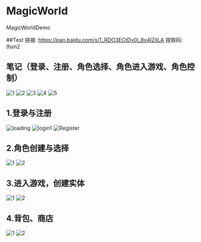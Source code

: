 # MagicWorld
MagicWorldDemo

##Test
链接: <https://pan.baidu.com/s/1_RDO3ECtDv0j_8x4IZiILA> 提取码: 9sm2
## 笔记（登录、注册、角色选择、角色进入游戏、角色控制）

![1](https://github.com/HelloSpecter/MagicWorld/blob/main/%E7%AC%94%E8%AE%B0/%E8%A7%92%E8%89%B2%E7%99%BB%E5%BD%95%E4%B8%8E%E9%80%89%E6%8B%A9%E9%80%BB%E8%BE%91%E5%9B%BE.png)
![2](https://github.com/HelloSpecter/MagicWorld/blob/main/%E7%AC%94%E8%AE%B0/%E8%A7%92%E8%89%B2%E8%BF%9B%E5%85%A5%E4%B8%BB%E5%9F%8E_1.jpg)
![3](https://github.com/HelloSpecter/MagicWorld/blob/main/%E7%AC%94%E8%AE%B0/%E8%A7%92%E8%89%B2%E8%BF%9B%E5%85%A5%E4%B8%BB%E5%9F%8E2_%E8%A7%92%E8%89%B2%E6%8E%A7%E5%88%B61.jpg)
![4](https://github.com/HelloSpecter/MagicWorld/blob/main/%E7%AC%94%E8%AE%B0/%E8%A7%92%E8%89%B2%E8%BF%9B%E5%85%A5%E4%B8%BB%E5%9F%8E2_%E8%A7%92%E8%89%B2%E6%8E%A7%E5%88%B62.jpg)
![5](https://github.com/HelloSpecter/MagicWorld/blob/main/%E7%AC%94%E8%AE%B0/%E8%A7%92%E8%89%B2%E8%BF%9B%E5%85%A5%E4%B8%BB%E5%9F%8E2_%E8%A7%92%E8%89%B2%E6%8E%A7%E5%88%B63.jpg)


## 1.登录与注册
![loading](https://github.com/HelloSpecter/MagicWorld/blob/main/%E6%88%AA%E5%9B%BE/LogIn_1.png)
![login1](https://github.com/HelloSpecter/MagicWorld/blob/main/%E6%88%AA%E5%9B%BE/LogIn_2.png)
![Register](https://github.com/HelloSpecter/MagicWorld/blob/main/%E6%88%AA%E5%9B%BE/Register.png)
## 2.角色创建与选择

![1](https://github.com/HelloSpecter/MagicWorld/blob/main/%E6%88%AA%E5%9B%BE/CharCreate.png)
![2](https://github.com/HelloSpecter/MagicWorld/blob/main/%E6%88%AA%E5%9B%BE/CharSelect.png)

## 3.进入游戏，创建实体

![1](https://github.com/HelloSpecter/MagicWorld/blob/main/%E6%88%AA%E5%9B%BE/LogIn_3.png)
![2](https://github.com/HelloSpecter/MagicWorld/blob/main/%E6%88%AA%E5%9B%BE/MainCity.png)

## 4.背包、商店
![1](https://github.com/HelloSpecter/MagicWorld/blob/main/%E6%88%AA%E5%9B%BE/Bag.png)
![2](https://github.com/HelloSpecter/MagicWorld/blob/main/%E6%88%AA%E5%9B%BE/Shop.png)
